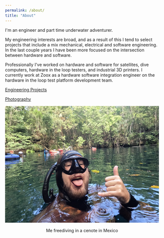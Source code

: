 ```yaml
---
permalink: /about/
title: "About"
---
```


I'm an engineer and part time underwater adventurer. 

My engineering interests are broad, and as a result of this I tend to select projects that include a mix mechanical, electrical and software engineering. In the last couple years I have been more focused on the intersection between hardware and software. 

Professionally I've worked on hardware and software for satellites, dive computers, hardware in the loop testers, and industrial 3D printers. I currently work at Zoox as a hardware software integration engineer on the hardware in the loop test platform development team. 

[Engineering Projects](https://link-url-here.org)

[Photography](https://link-url-here.org)

![does this do anything](/assets/images/grayson_mexico_selfie.png)
<p style="text-align: center;">Me freediving in a cenote in Mexico </p>